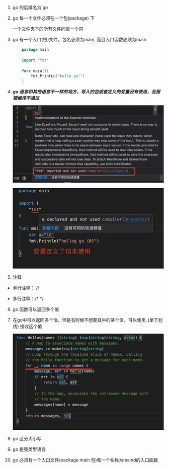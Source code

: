 1. go 的后缀名为.go

2. go 每一个文件必须在一个包(package) 下

   一个文件夹下的所有文件同属一个包

3. go 有一个入口(根)文件，包名必须为main, 而且入口函数必须为main

    ```go
        package main

        import "fmt"

        func main(){
            fmt.PrintLn("hello go!")
        }
    ```

4. ***go 语言和其他语言不一样的地方，导入的包或者定义的变量没有使用，会报错编译不通过***

   ![image](../assets/4.jpg)

   ![image](../assets/5.jpg)

5. 注释

+ 单行注释： //

+ 多行注释：/* */

6. go 函数可以返回多个值

7. 在go中可以返回多个值，但是有时候不想要其中的某个值，可以使用_(单下划线) 接收这个值

   ![image](../assets/6.jpg)

8. go 区分大小写

9. go 是强类型语言

10. go 必须有一个入口文件(package main 包)和一个名称为maind的入口函数